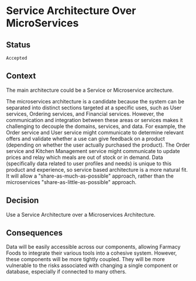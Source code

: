 # Service Architecture Over MicroServices

## Status
`Accepted`

## Context

The main architecture could be a Service or Microservice arcitecture.

The microservices architecture is a candidate because the system can be separated into distinct sections targeted at a specific uses,
such as User services, Ordering services, and Financial services. However, the communication and integration between these areas or services
makes it challenging to decouple the domains, services, and data. For example, the Order service and User service might communicate to determine
relevant offers and validate whether a use can give feedback on a product (depending on whether the user actually purchased the product).
The Order service and Kitchen Management service might communicate to update prices and relay which meals are out of stock or in demand. Data
(specifically data related to user profiles and needs) is unique to this product and experience, so service based architecture is a more natural fit.
It will allow a "share-as-much-as-possible" approach, rather than the microservices "share-as-little-as-possible" approach.

## Decision
Use a Service Architecture over a Microservices Architecture.

## Consequences
Data will be easily accessible across our components, allowing Farmacy Foods to integrate their various tools into a cohesive system. However, these components will be more tightly coupled. They will be more vulnerable to the risks associated with changing a single component or database, especially if connected to many others.
